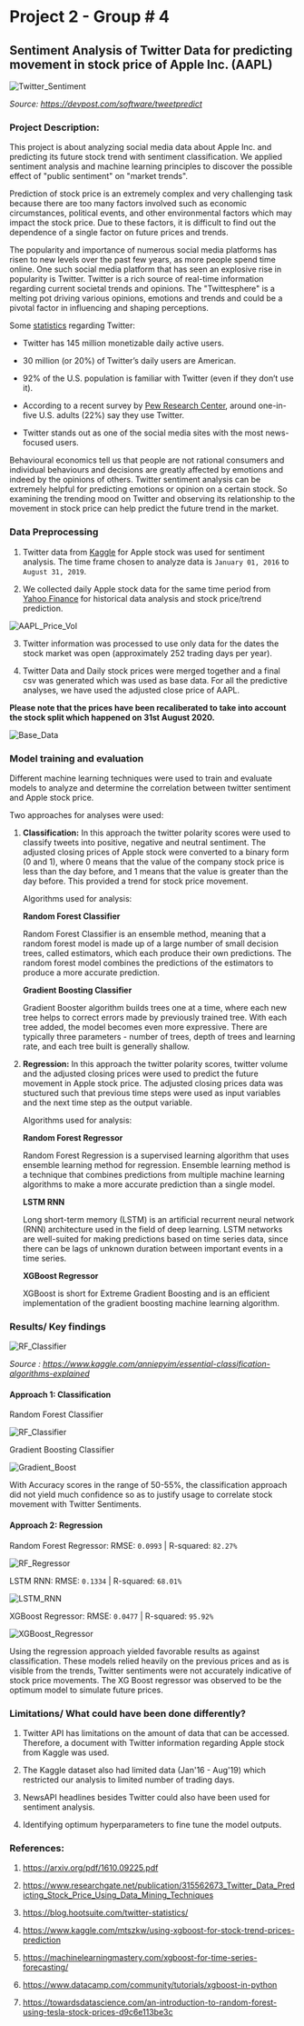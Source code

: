 # Project 2 - Group # 4

## Sentiment Analysis of Twitter Data for predicting movement in stock price of Apple Inc. (AAPL)

![Twitter_Sentiment](Images/twitter-stock-market.jpg)

*Source: https://devpost.com/software/tweetpredict*

### Project Description:

This project is about analyzing social media data about Apple Inc. and predicting its future stock trend with sentiment classification.
We applied sentiment analysis and machine learning principles to discover the possible effect of "public sentiment" on "market trends".

Prediction of stock price is an extremely  complex and  very  challenging task  because there are  too  many  factors  involved  such  as  economic circumstances,  political  events,  and  other  environmental factors which may impact the stock price. Due to these factors, it is difficult to find out the dependence of a single factor on future prices and trends.

The popularity  and importance  of numerous social  media platforms has risen  to new levels over the past few years,  as more people  spend time online. One such social media platform that has seen an explosive rise in popularity is Twitter. Twitter is a rich source of real-time  information  regarding  current  societal  trends  and opinions. The "Twittesphere" is a melting pot driving various opinions, emotions and trends and could be a pivotal factor in influencing and shaping perceptions.

Some [statistics](
    https://blog.hootsuite.com/twitter-statistics/) regarding Twitter:

* Twitter has 145 million monetizable daily active users.

* 30 million (or 20%) of Twitter’s daily users are American.

* 92% of the U.S. population is familiar with Twitter (even if they don’t use it).

* According to a recent survey by [Pew Research Center](https://www.pewresearch.org/fact-tank/2019/08/02/10-facts-about-americans-and-twitter/), around one-in-five U.S. adults (22%) say they use Twitter.

* Twitter stands out as one of the social media sites with the most news-focused users.

Behavioural economics tell us that people are  not rational consumers and individual behaviours and decisions are greatly affected by emotions and indeed  by the opinions of others. Twitter  sentiment  analysis  can  be  extremely  helpful  for predicting  emotions  or  opinion  on a certain  stock.  So examining  the trending mood on Twitter  and observing its relationship to the movement in stock price can help predict the future trend in the market.

### Data Preprocessing

1. Twitter data from [Kaggle](https://www.kaggle.com/nadun94/twitter-sentiments-aapl-stock)  for Apple stock was used for sentiment analysis. The time frame chosen to analyze data is `January 01, 2016` to `August 31, 2019`.   
    
2. We collected daily Apple stock data for the same time period from [Yahoo Finance](https://finance.yahoo.com/quote/AAPL/history?p=AAPL) for historical data analysis and stock price/trend prediction.

![AAPL_Price_Vol](Images/appl_stock_vol.JPG)

3. Twitter information was processed to use only data for the dates the stock market was open (approximately 252 trading days per year).

4. Twitter Data and Daily stock prices were merged together and a final csv was generated which was used as base data. For all the predictive analyses, we have used the adjusted close price of AAPL.

 **Please note that the prices have been recaliberated to take into account the stock split which happened on 31st August 2020.**

![Base_Data](Images/Base_Data.png)

### Model training and evaluation

Different machine learning techniques were used to train and evaluate models to analyze and determine the correlation between twitter sentiment and Apple stock price. 

Two approaches for analyses were used:

1. **Classification:** In this approach the twitter polarity scores were used to classify tweets into positive, negative and neutral sentiment. The adjusted closing prices of Apple stock were converted to a binary form (0 and 1), where 0 means that the value of the company stock price is less than the day before, and 1 means that the value is greater than the day before. This provided a trend for stock price movement. 

    Algorithms used for analysis:

    **Random Forest Classifier**

    Random Forest Classifier is an ensemble method, meaning that a random forest model is made up of a large number of small decision trees, called estimators, which each produce their own predictions. The random forest model combines the predictions of the estimators to produce a more accurate prediction.


    **Gradient Boosting Classifier**

    Gradient Booster algorithm builds trees one at a time, where each new tree helps to correct errors made by previously trained tree. With each tree added, the model becomes even more expressive. There are typically three parameters - number of trees, depth of trees and learning rate, and each tree built is generally shallow.

2. **Regression:** In this approach the twitter polarity scores, twitter volume and the adjusted closing prices were used to predict the future movement in Apple stock price. The adjusted closing prices data was stuctured such that previous time steps were used as input variables and the next time step as the output variable.

    Algorithms used for analysis:

    **Random Forest Regressor**

    Random Forest Regression is a supervised learning algorithm that uses ensemble learning method for regression. Ensemble learning method is a technique that combines predictions from multiple machine learning algorithms to make a more accurate prediction than a single model.


    **LSTM RNN**

    Long short-term memory (LSTM) is an artificial recurrent neural network (RNN) architecture used in the field of deep learning. LSTM networks are well-suited for making predictions based on time series data, since there can be lags of unknown duration between important events in a time series.

    **XGBoost Regressor**

    XGBoost is short for Extreme Gradient Boosting and is an efficient implementation of the gradient boosting machine learning algorithm.

### Results/ Key findings

![RF_Classifier](Images/Regression_vs_Classification.png)

*Source : https://www.kaggle.com/anniepyim/essential-classification-algorithms-explained*

#### Approach 1: Classification
Random Forest Classifier

![RF_Classifier](Images/RF_Classifier.JPG)

Gradient Boosting Classifier

![Gradient_Boost](Images/Gradient_Boost.JPG)

With Accuracy scores in the range of 50-55%, the classification approach did not yield much confidence so as to justify usage to correlate stock movement with Twitter Sentiments.

#### Approach 2: Regression

Random Forest Regressor: RMSE: `0.0993` | R-squared: `82.27%`

![RF_Regressor](Images/RF_Regressor.JPG)

LSTM RNN: RMSE: `0.1334` | R-squared: `68.01%`

![LSTM_RNN](Images/LSTM.JPG)

XGBoost Regressor: RMSE: `0.0477` | R-squared: `95.92%`

![XGBoost_Regressor](Images/XG_Boost.JPG)

Using the regression approach yielded favorable results as against classification. These models relied heavily on the previous prices and as is visible from the trends, Twitter sentiments were not accurately indicative of stock price movements. The XG Boost regressor was observed to be the optimum model to simulate future prices.

### Limitations/ What could have been done differently?

1. Twitter API has limitations on the amount of data that can be accessed. Therefore, a document with Twitter information regarding Apple stock from Kaggle was used.

2. The Kaggle dataset also had limited data (Jan'16 - Aug'19) which restricted our analysis to limited number of trading days.

3. NewsAPI headlines besides Twitter could also have been used for sentiment analysis.

4. Identifying optimum hyperparameters to fine tune the model outputs.


### References:

1. https://arxiv.org/pdf/1610.09225.pdf

2. https://www.researchgate.net/publication/315562673_Twitter_Data_Predicting_Stock_Price_Using_Data_Mining_Techniques

3. https://blog.hootsuite.com/twitter-statistics/

4. https://www.kaggle.com/mtszkw/using-xgboost-for-stock-trend-prices-prediction

5. https://machinelearningmastery.com/xgboost-for-time-series-forecasting/

6. https://www.datacamp.com/community/tutorials/xgboost-in-python

7. https://towardsdatascience.com/an-introduction-to-random-forest-using-tesla-stock-prices-d9c6e113be3c


